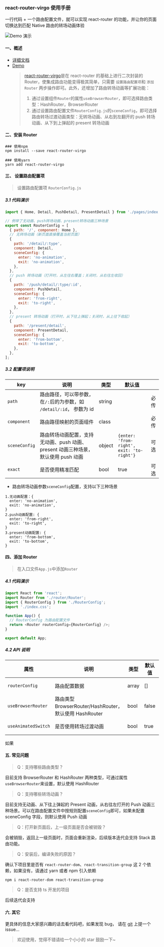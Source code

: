 ### react-router-virgo 使用手册

一行代码 + 一个路由配置文件，就可以实现 react-router 的功能，并让你的页面切换达到匹配 Native 路由的转场动画体验

![Demo 演示](./resources/home.png ':size=320x568')

#### 一、概述

- [详细文档](https://jackxjr.github.io/react-router-virgo/)
- [Demo](https://github.com/JackXJR/react-router-virgo)
  > [react-router-virgo](https://github.com/JackXJR/react-router-virgo)是在 react-router 的基础上进行二次封装的 Router，使集成路由功能变得极其简单，只需要 `设置路由配置项`和 `添加 Router` 两步操作即可。此外，还增加了路由转场动画等扩展功能：
  >
  > 1. 通过设置组件`Router`的属性`useBrowserRouter`，即可选择路由类型：HashRouter，BrowserRouter
  > 2. 通过设置路由配置文件`RouterConfig.js`的`sceneConfig`，即可选择路由转场过渡动画类型：无转场动画、从右到左翻开的 push 转场动画、从下到上弹起的 present 转场动画

#### 二、安装 Router

```
### 使用npm
npm install --save react-router-virgo

### 使用yarn
yarn add react-router-virgo
```

#### 三、 设置路由配置项

> 设置路由配置项 `RouterConfig.js`

##### 3.1 代码演示

```javascript
import { Home, Detail, PushDetail, PresentDetail } from './pages/index';

// 例举了无动画、push转场动画、present转场动画三种场景
export const RouterConfig = [
  { path: '/', component: Home },
  // 无转场动画（新页面直接覆盖当前页面）
  {
    path: '/detail/:type',
    component: Detail,
    sceneConfig: {
      enter: 'no-animation',
      exit: 'no-animation',
    },
  },
  // push 转场动画（打开时，从左往右覆盖；关闭时，从右往左收回）
  {
    path: '/push/detail/:type/:id',
    component: PushDetail,
    sceneConfig: {
      enter: 'from-right',
      exit: 'to-right',
    },
  },
  // present 转场动画（打开时，从下往上弹起；关闭时，从上往下收起）
  {
    path: '/present/detail',
    component: PresentDetail,
    sceneConfig: {
      enter: 'from-bottom',
      exit: 'to-bottom',
    },
  },
];
```

##### 3.2 配置项说明

| key           | 说明                                                                              | 类型   | 默认值                                    |      |
| ------------- | --------------------------------------------------------------------------------- | ------ | ----------------------------------------- | ---- |
| `path`        | 路由路径，可以带参数，在`/:`后的为参数，如 `/detail/:id`， 参数为 id              | string |                                           | 必传 |
| `component`   | 路由路径映射的页面组件                                                            | class  |                                           | 必传 |
| `sceneConfig` | 路由转场动画配置，支持无动画、push 动画、present 动画三种场景，默认使用 push 动画 | object | `{enter: 'from-right', exit: 'to-right'}` | 可选 |
| `exact`       | 是否使用精准匹配                                                                  | bool   | true                                      | 可选 |

- 路由转场动画参数`sceneConfig`配置，支持以下三种场景

```
1.无动画配置：{
  enter: 'no-animation',
  exit: 'no-animation',
}
2.push动画配置: {
  enter: 'from-right',
  exit: 'to-right',
}
3.present动画配置: {
  enter: 'from-bottom',
  exit: 'to-bottom',
}
```

#### 四、添加 Router

> 在入口文件`App.js`中添加`Router`

##### 4.1 代码演示

```javascript
import React from 'react';
import Router from './router/Router';
import { RouterConfig } from './RouterConfig';
import './index.css';

function App() {
  // RouterConfig 为路由配置文件
  return <Router routerConfig={RouterConfig} />;
}

export default App;
```

##### 4.2 API 说明

| 属性                | 说明                                                   | 类型  | 默认值 |      |
| ------------------- | ------------------------------------------------------ | ----- | ------ | ---- |
| `routerConfig`      | 路由配置数据                                           | array | []     | 必传 |
| `useBrowserRouter`  | 路由类型 BrowserRouter/HashRouter，默认使用 HashRouter | bool  | false  | 可选 |
| `useAnimatedSwitch` | 是否使用转场过渡动画                                   | bool  | true   | 可选 |

如果

#### 五. 常见问题

> Q：支持哪些路由类型？

目前支持 BrowserRouter 和 HashRouter 两种类型，可通过属性`useBrowserRouter`来设置，默认使用 HashRouter

> Q：支持哪些转场动画？

目前支持无动画、从下往上弹起的 Present 动画，从右往左打开的 Push 动画三种场景。可以在路由配置文件中按规则配置`sceneConfig`即可，如果未配置 sceneConfig 字段，则默认使用 Push 动画

> Q：打开新页面后，上一级页面是否会被销毁？

会被销毁，返回上一级页面时，页面会重新渲染，后续版本迭代会支持 Stack 路由功能。

> Q：安装后，编译失败的原因？

确认下项目里是否有 `react-router-dom`、`react-transition-group` 这 2 个依赖，如果没有，请通过 yarn 或者 npm 引入依赖

```
npm i react-router-dom react-transition-group
```

> Q：是否支持 ts 开发的项目

后续迭代会支持

#### 六. 其它

更具体的信息大家感兴趣的话去看代码吧，如果发现 bug， 请在 [git](https://github.com/JackXJR/react-router-virgo) 上提一个 issue...

> 欢迎使用，觉得不错请给一个小小的 star 鼓励一下~
